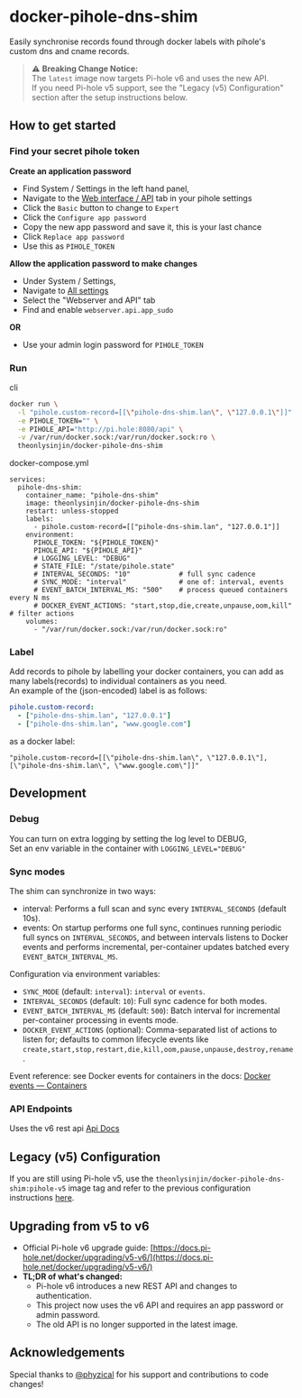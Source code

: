 # docker-pihole-dns-shim

Easily synchronise records found through docker labels with pihole's custom dns and cname records.  


> ⚠️ **Breaking Change Notice:**  
> The `latest` image now targets Pi-hole v6 and uses the new API.  
> If you need Pi-hole v5 support, see the "Legacy (v5) Configuration" section after the setup instructions below.


## How to get started

### Find your secret pihole token

**Create an application password**
- Find System / Settings in the left hand panel,
- Navigate to the [Web interface / API](http://pi.hole:8080/admin/settings/api) tab in your pihole settings
- Click the `Basic` button to change to `Expert`
- Click the `Configure app password`
- Copy the new app password and save it, this is your last chance
- Click `Replace app password`
- Use this as `PIHOLE_TOKEN`

**Allow the application password to make changes**
- Under System / Settings,
- Navigate to [All settings](http://pi.hole:8080/admin/settings/all)
- Select the "Webserver and API" tab
- Find and enable `webserver.api.app_sudo` 

**OR**
- Use your admin login password for `PIHOLE_TOKEN`

### Run

cli

```bash
docker run \
  -l "pihole.custom-record=[[\"pihole-dns-shim.lan\", \"127.0.0.1\"]]" \
  -e PIHOLE_TOKEN="" \
  -e PIHOLE_API="http://pi.hole:8080/api" \
  -v /var/run/docker.sock:/var/run/docker.sock:ro \
  theonlysinjin/docker-pihole-dns-shim
```

docker-compose.yml

```docker
services:
  pihole-dns-shim:
    container_name: "pihole-dns-shim"
    image: theonlysinjin/docker-pihole-dns-shim
    restart: unless-stopped
    labels:
      - pihole.custom-record=[["pihole-dns-shim.lan", "127.0.0.1"]]
    environment:
      PIHOLE_TOKEN: "${PIHOLE_TOKEN}"
      PIHOLE_API: "${PIHOLE_API}"
      # LOGGING_LEVEL: "DEBUG"
      # STATE_FILE: "/state/pihole.state"
      # INTERVAL_SECONDS: "10"            # full sync cadence
      # SYNC_MODE: "interval"             # one of: interval, events
      # EVENT_BATCH_INTERVAL_MS: "500"    # process queued containers every N ms
      # DOCKER_EVENT_ACTIONS: "start,stop,die,create,unpause,oom,kill" # filter actions
    volumes:
      - "/var/run/docker.sock:/var/run/docker.sock:ro"
```

### Label

Add records to pihole by labelling your docker containers, you can add as many labels(records) to individual containers as you need.  
An example of the (json-encoded) label is as follows:

```yaml
pihole.custom-record:
  - ["pihole-dns-shim.lan", "127.0.0.1"]
  - ["pihole-dns-shim.lan", "www.google.com"]
```

as a docker label:

```
"pihole.custom-record=[[\"pihole-dns-shim.lan\", \"127.0.0.1\"], [\"pihole-dns-shim.lan\", \"www.google.com\"]]"
```

## Development

### Debug

You can turn on extra logging by setting the log level to DEBUG,  
Set an env variable in the container with `LOGGING_LEVEL="DEBUG"`

### Sync modes

The shim can synchronize in two ways:

- interval: Performs a full scan and sync every `INTERVAL_SECONDS` (default 10s).
- events: On startup performs one full sync, continues running periodic full syncs on `INTERVAL_SECONDS`, and between intervals listens to Docker events and performs incremental, per-container updates batched every `EVENT_BATCH_INTERVAL_MS`.

Configuration via environment variables:

- `SYNC_MODE` (default: `interval`): `interval` or `events`.
- `INTERVAL_SECONDS` (default: `10`): Full sync cadence for both modes.
- `EVENT_BATCH_INTERVAL_MS` (default: `500`): Batch interval for incremental per-container processing in events mode.
- `DOCKER_EVENT_ACTIONS` (optional): Comma-separated list of actions to listen for; defaults to common lifecycle events like `create,start,stop,restart,die,kill,oom,pause,unpause,destroy,rename`.

Event reference: see Docker events for containers in the docs: [Docker events — Containers](https://docs.docker.com/reference/cli/docker/system/events/#containers)

### API Endpoints

Uses the v6 rest api
[Api Docs](http://pi.hole:8080/api/docs)

## Legacy (v5) Configuration

If you are still using Pi-hole v5, use the `theonlysinjin/docker-pihole-dns-shim:pihole-v5` image tag and refer to the previous configuration instructions [here](https://github.com/theonlysinjin/docker-pihole-dns-shim/tree/pihole-v5).

## Upgrading from v5 to v6

- Official Pi-hole v6 upgrade guide: [https://docs.pi-hole.net/docker/upgrading/v5-v6/](https://docs.pi-hole.net/docker/upgrading/v5-v6/)
- **TL;DR of what's changed:**
  - Pi-hole v6 introduces a new REST API and changes to authentication.
  - This project now uses the v6 API and requires an app password or admin password.
  - The old API is no longer supported in the latest image.

## Acknowledgements

Special thanks to [@phyzical](https://github.com/phyzical) for his support and contributions to code changes!
